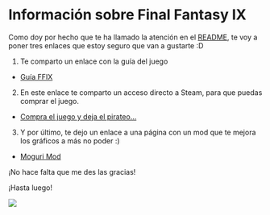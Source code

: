 # Información sobre <strong>Final Fantasy IX</strong>

Como doy por hecho que te ha llamado la atención en el [README](README.md),
te voy a poner tres enlaces que estoy seguro que van a gustarte :D

1. Te comparto un enlace con la guía del juego
  * [Guía FFIX](https://www.eliteguias.com/guias/f/ff9/final-fantasy-ix.php)
  
2. En este enlace te comparto un acceso directo a Steam, para que puedas comprar el juego.
  * [Compra el juego y deja el pirateo...](https://store.steampowered.com/agecheck/app/377840/?l=spanish)

3. Y por último, te dejo un enlace a una página con un mod que te mejora los gráficos a más no poder :)
  * [Moguri Mod](https://sites.google.com/view/moguri-mod/home)

¡No hace falta que me des las gracias!

¡Hasta luego!

<img src= "https://encrypted-tbn0.gstatic.com/images?q=tbn:ANd9GcQ4Q_-ZImBlHXcT8K2aW6mDGmDqDU6aMpY5nA&usqp=CAU" witdh= "800">
